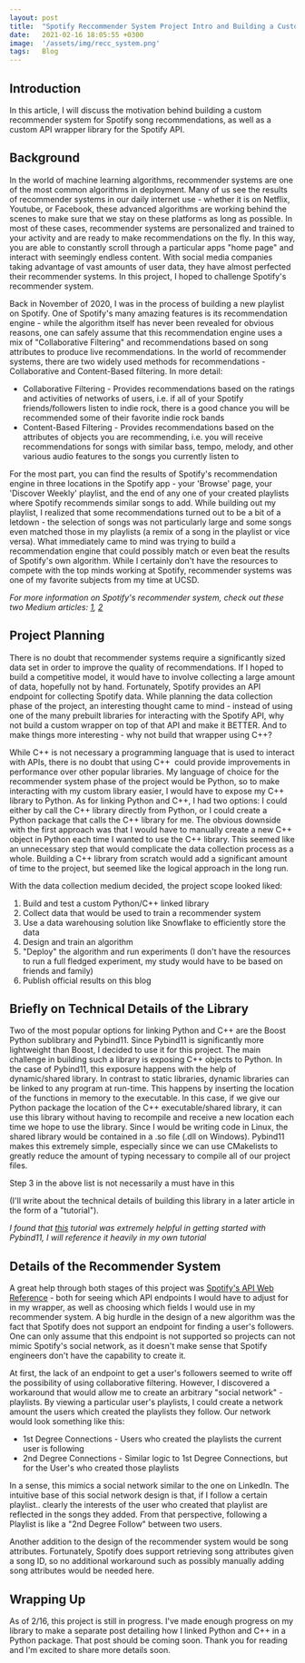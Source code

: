 ```yaml
---
layout: post
title:  "Spotify Reccommender System Project Intro and Building a Custom Spotify API Library Using C++ and Pybind11"
date:   2021-02-16 18:05:55 +0300
image:  '/assets/img/recc_system.png'
tags:   Blog
---
```

## Introduction

In this article, I will discuss the motivation behind building a custom recommender system for Spotify song recommendations, as well as a custom API wrapper library for the Spotify API. 

## Background

In the world of machine learning algorithms, recommender systems are one of the most common algorithms in deployment. Many of us see the results of recommender systems in our daily internet use - whether it is on Netflix, Youtube, or Facebook, these advanced algorithms are working behind the scenes to make sure that we stay on these platforms as long as possible. In most of these cases, recommender systems are personalized and trained to your activity and are ready to make recommendations on the fly. In this way, you are able to constantly scroll through a particular apps "home page" and interact with seemingly endless content. With social media companies taking advantage of vast amounts of user data, they have almost perfected their recommender systems. In this project, I hoped to challenge Spotify's recommender system. 

Back in November of 2020, I was in the process of building a new playlist on Spotify. One of Spotify's many amazing features is its recommendation engine - while the algorithm itself has never been revealed for obvious reasons, one can safely assume that this recommendation engine uses a mix of "Collaborative Filtering" and recommendations based on song attributes to produce live recommendations. In the world of recommender systems, there are two widely used methods for recommendations - Collaborative and Content-Based filtering. In more detail:

* Collaborative Filtering - Provides recommendations based on the ratings and activities of networks of users, i.e. if all of your Spotify friends/followers listen to indie rock, there is a good chance you will be recommended some of their favorite indie rock bands
* Content-Based Filtering - Provides recommendations based on the attributes of objects you are recommending, i.e. you will receive recommendations for songs with similar bass, tempo, melody, and other various audio features to the songs you currently listen to

For the most part, you can find the results of Spotify's recommendation engine in three locations in the Spotify app - your 'Browse' page, your 'Discover Weekly' playlist, and the end of any one of your created playlists where Spotify recommends similar songs to add. While building out my playlist, I realized that some recommendations turned out to be a bit of a letdown - the selection of songs was not particularly large and some songs even matched those in my playlists (a remix of a song in the playlist or vice versa). What immediately came to mind was trying to build a recommendation engine that could possibly match or even beat the results of Spotify's own algorithm. While I certainly don't have the resources to compete with the top minds working at Spotify, recommender systems was one of my favorite subjects from my time at UCSD. 

_For more information on Spotify's recommender system, check out these two Medium articles: [1](https://towardsdatascience.com/how-spotify-recommends-your-new-favorite-artist-8c1850512af0), [2](https://ericboam.medium.com/i-decoded-the-spotify-recommendation-algorithm-heres-what-i-found-4b0f3654035b)_

## Project Planning 

There is no doubt that recommender systems require a significantly sized data set in order to improve the quality of recommendations. If I hoped to build a competitive model, it would have to involve collecting a large amount of data, hopefully not by hand. Fortunately, Spotify provides an API endpoint for collecting Spotify data. While planning the data collection phase of the project, an interesting thought came to mind - instead of using one of the many prebuilt libraries for interacting with the Spotify API, why not build a custom wrapper on top of that API and make it BETTER. And to make things more interesting - why not build that wrapper using C++? 

While C++ is not necessary a programming language that is used to interact with APIs, there is no doubt that using C++  could provide improvements in performance over other popular libraries. My language of choice for the recommender system phase of the project would be Python, so to make interacting with my custom library easier, I would have to expose my C++ library to Python. As for linking Python and C++, I had two options: I could either by call the C++ library directly from Python, or I could create a Python package that calls the C++ library for me. The obvious downside with the first approach was that I would have to manually create a new C++ object in Python each time I wanted to use the C++ library. This seemed like an unnecessary step that would complicate the data collection process as a whole. Building a C++ library from scratch would add a significant amount of time to the project, but seemed like the logical approach in the long run. 

With the data collection medium decided, the project scope looked liked:

1. Build and test a custom Python/C++ linked library
2. Collect data that would be used to train a recommender system
3. Use a data warehousing solution like Snowflake to efficiently store the data
4. Design and train an algorithm
5. "Deploy" the algorithm and run experiments (I don't have the resources to run a full fledged experiment, my study would have to be based on friends and family)
6. Publish official results on this blog

## Briefly on Technical Details of the Library 

Two of the most popular options for linking Python and C++ are the Boost Python sublibrary and Pybind11. Since Pybind11 is significantly more lightweight than Boost, I decided to use it for this project. The main challenge in building such a library is exposing C++ objects to Python. In the case of Pybind11, this exposure happens with the help of dynamic/shared library. In contrast to static libraries, dynamic libraries can be linked to any program at run-time. This happens by inserting the location of the functions in memory to the executable. In this case, if we give our Python package the location of the C++ executable/shared library, it can use this library without having to recompile and receive a new location each time we hope to use the library. Since I would be writing code in Linux, the shared library would be contained in a .so file (.dll on Windows). Pybind11 makes this extremely simple, especially since we can use CMakelists to greatly reduce the amount of typing necessary to compile all of our project files.

Step 3 in the above list is not necessarily a must have in this 

(I'll write about the technical details of building this library in a later article in the form of a "tutorial"). 

_I found that [this](https://www.youtube.com/watch?v=-eIkUnCLMFc) tutorial was extremely helpful in getting started with Pybind11, I will reference it heavily in my own tutorial_

## Details of the Recommender System

A great help through both stages of this project was [Spotify's API Web Reference](https://developer.spotify.com/documentation/web-api/reference/) - both for seeing which API endpoints I would have to adjust for in my wrapper, as well as choosing which fields I would use in my recommender system. A big hurdle in the design of a new algorithm was the fact that Spotify does not support an endpoint for finding a user's followers. One can only assume that this endpoint is not supported so projects can not mimic Spotify's social network, as it doesn't make sense that Spotify engineers don't have the capability to create it.

At first, the lack of an endpoint to get a user's followers seemed to write off the possibility of using collaborative filtering. However, I discovered a workaround that would allow me to create an arbitrary "social network" - playlists. By viewing a particular user's playlists, I could create a network amount the users which created the playlists they follow. Our network would look something like this:

* 1st Degree Connections - Users who created the playlists the current user is following
* 2nd Degree Connections - Similar logic to 1st Degree Connections, but for the User's who created those playlists

In a sense, this mimics a social network similar to the one on LinkedIn. The intuitive base of this social network design is that, if I follow a certain playlist.. clearly the interests of the user who created that playlist are reflected in the songs they added. From that perspective, following a Playlist is like a "2nd Degree Follow" between two users. 

Another addition to the design of the recommender system would be song attributes. Fortunately, Spotify does support retrieving song attributes given a song ID, so no additional workaround such as possibly manually adding song attributes would be needed here. 

## Wrapping Up

As of 2/16, this project is still in progress. I've made enough progress on my library to make a separate post detailing how I linked Python and C++ in a Python package. That post should be coming soon. Thank you for reading and I'm excited to share more details soon.
